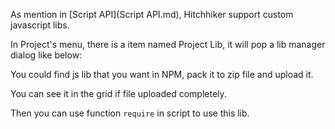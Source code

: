 As mention in [Script API](Script API.md), Hitchhiker support custom javascript libs.

In Project's menu, there is a item named Project Lib, it will pop a lib manager dialog like below:


You could find js lib that you want in NPM, pack it to zip file and upload it.

You can see it in the grid if file uploaded completely.

Then you can use function `require` in script to use this lib.

